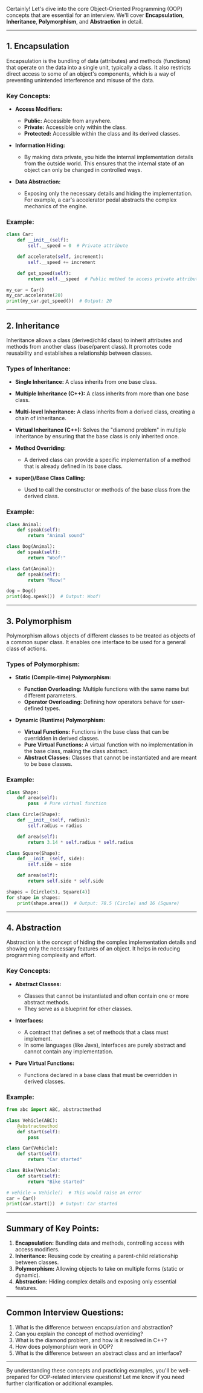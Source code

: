 Certainly! Let's dive into the core Object-Oriented Programming (OOP) concepts that are essential for an interview. We'll cover **Encapsulation**, **Inheritance**, **Polymorphism**, and **Abstraction** in detail.

---

## **1. Encapsulation**
Encapsulation is the bundling of data (attributes) and methods (functions) that operate on the data into a single unit, typically a class. It also restricts direct access to some of an object's components, which is a way of preventing unintended interference and misuse of the data.

### **Key Concepts:**
- **Access Modifiers:**
  - **Public:** Accessible from anywhere.
  - **Private:** Accessible only within the class.
  - **Protected:** Accessible within the class and its derived classes.

- **Information Hiding:** 
  - By making data private, you hide the internal implementation details from the outside world. This ensures that the internal state of an object can only be changed in controlled ways.

- **Data Abstraction:**
  - Exposing only the necessary details and hiding the implementation. For example, a car's accelerator pedal abstracts the complex mechanics of the engine.

### **Example:**
```python
class Car:
    def __init__(self):
        self.__speed = 0  # Private attribute

    def accelerate(self, increment):
        self.__speed += increment

    def get_speed(self):
        return self.__speed  # Public method to access private attribute

my_car = Car()
my_car.accelerate(20)
print(my_car.get_speed())  # Output: 20
```

---

## **2. Inheritance**
Inheritance allows a class (derived/child class) to inherit attributes and methods from another class (base/parent class). It promotes code reusability and establishes a relationship between classes.

### **Types of Inheritance:**
- **Single Inheritance:** A class inherits from one base class.
- **Multiple Inheritance (C++):** A class inherits from more than one base class.
- **Multi-level Inheritance:** A class inherits from a derived class, creating a chain of inheritance.
- **Virtual Inheritance (C++):** Solves the "diamond problem" in multiple inheritance by ensuring that the base class is only inherited once.

- **Method Overriding:** 
  - A derived class can provide a specific implementation of a method that is already defined in its base class.

- **super()/Base Class Calling:**
  - Used to call the constructor or methods of the base class from the derived class.

### **Example:**
```python
class Animal:
    def speak(self):
        return "Animal sound"

class Dog(Animal):
    def speak(self):
        return "Woof!"

class Cat(Animal):
    def speak(self):
        return "Meow!"

dog = Dog()
print(dog.speak())  # Output: Woof!
```

---

## **3. Polymorphism**
Polymorphism allows objects of different classes to be treated as objects of a common super class. It enables one interface to be used for a general class of actions.

### **Types of Polymorphism:**
- **Static (Compile-time) Polymorphism:**
  - **Function Overloading:** Multiple functions with the same name but different parameters.
  - **Operator Overloading:** Defining how operators behave for user-defined types.

- **Dynamic (Runtime) Polymorphism:**
  - **Virtual Functions:** Functions in the base class that can be overridden in derived classes.
  - **Pure Virtual Functions:** A virtual function with no implementation in the base class, making the class abstract.
  - **Abstract Classes:** Classes that cannot be instantiated and are meant to be base classes.

### **Example:**
```python
class Shape:
    def area(self):
        pass  # Pure virtual function

class Circle(Shape):
    def __init__(self, radius):
        self.radius = radius

    def area(self):
        return 3.14 * self.radius * self.radius

class Square(Shape):
    def __init__(self, side):
        self.side = side

    def area(self):
        return self.side * self.side

shapes = [Circle(5), Square(4)]
for shape in shapes:
    print(shape.area())  # Output: 78.5 (Circle) and 16 (Square)
```

---

## **4. Abstraction**
Abstraction is the concept of hiding the complex implementation details and showing only the necessary features of an object. It helps in reducing programming complexity and effort.

### **Key Concepts:**
- **Abstract Classes:**
  - Classes that cannot be instantiated and often contain one or more abstract methods.
  - They serve as a blueprint for other classes.

- **Interfaces:**
  - A contract that defines a set of methods that a class must implement.
  - In some languages (like Java), interfaces are purely abstract and cannot contain any implementation.

- **Pure Virtual Functions:**
  - Functions declared in a base class that must be overridden in derived classes.

### **Example:**
```python
from abc import ABC, abstractmethod

class Vehicle(ABC):
    @abstractmethod
    def start(self):
        pass

class Car(Vehicle):
    def start(self):
        return "Car started"

class Bike(Vehicle):
    def start(self):
        return "Bike started"

# vehicle = Vehicle()  # This would raise an error
car = Car()
print(car.start())  # Output: Car started
```

---

## **Summary of Key Points:**
1. **Encapsulation:** Bundling data and methods, controlling access with access modifiers.
2. **Inheritance:** Reusing code by creating a parent-child relationship between classes.
3. **Polymorphism:** Allowing objects to take on multiple forms (static or dynamic).
4. **Abstraction:** Hiding complex details and exposing only essential features.

---

## **Common Interview Questions:**
1. What is the difference between encapsulation and abstraction?
2. Can you explain the concept of method overriding?
3. What is the diamond problem, and how is it resolved in C++?
4. How does polymorphism work in OOP?
5. What is the difference between an abstract class and an interface?

---

By understanding these concepts and practicing examples, you'll be well-prepared for OOP-related interview questions! Let me know if you need further clarification or additional examples.
